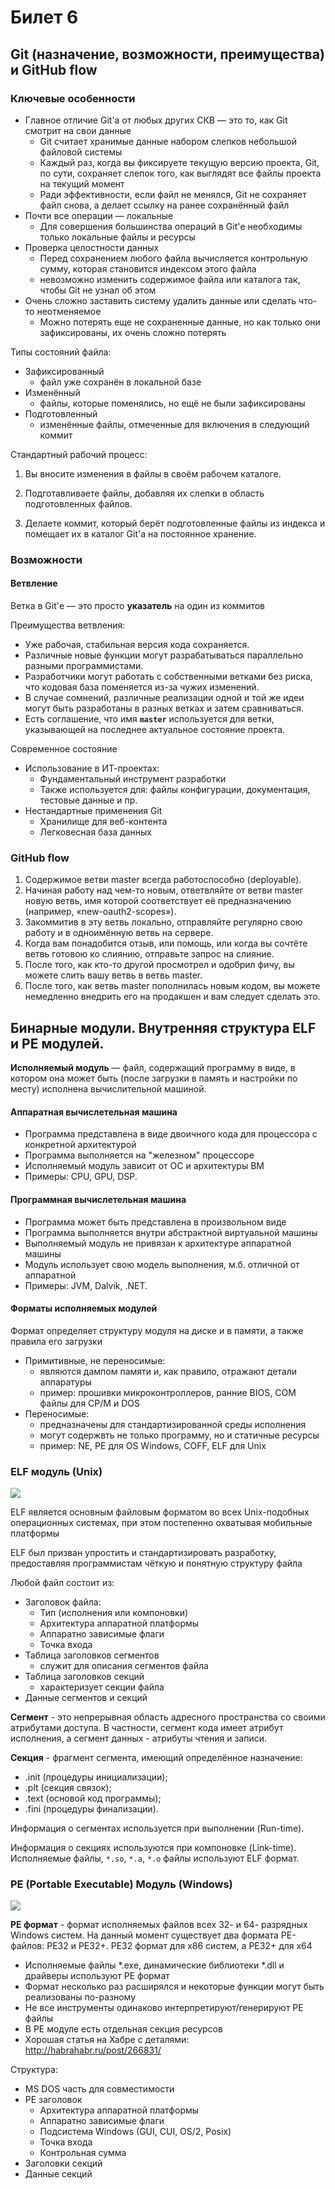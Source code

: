 # Билет 6
## Git (назначение, возможности, преимущества) и GitHub flow

<!-- TODO
  - нормальное разбиение на разделы
-->
### Ключевые особенности
* Главное отличие Git'а от любых других СКВ — это то, как Git смотрит на свои данные
    * Git считает хранимые данные набором слепков небольшой файловой системы
    * Каждый раз, когда вы фиксируете текущую версию проекта, Git, по сути, сохраняет слепок того, как выглядят все файлы проекта на текущий момент
    * Ради эффективности, если файл не менялся, Git не сохраняет файл снова, а делает ссылку на ранее сохранённый файл
* Почти все операции — локальные
    * Для совершения большинства операций в Git'е необходимы только локальные файлы и ресурсы
* Проверка целостности данных
    * Перед сохранением любого файла вычисляется контрольную сумму, которая становится индексом этого файла
    * невозможно изменить содержимое файла или каталога так, чтобы Git не узнал об этом
* Очень сложно заставить систему удалить данные или сделать что-то неотменяемое
    * Можно потерять еще не сохраненные данные, но как только они зафиксированы, их очень сложно потерять

Типы состояний файла:
* Зафиксированный
    * файл уже сохранён в локальной базе
* Изменённый
    * файлы, которые поменялись, но ещё не были зафиксированы
* Подготовленный
    * изменённые файлы, отмеченные для включения в следующий коммит

<!--
Таким образом, в проектах, использующих Git, есть три части: каталог Git'а (Git directory), рабочий каталог (working directory) и область подготовленных файлов (staging area).

Каталог Git'а — это место, где Git хранит метаданные и базу данных объектов вашего проекта. Это наиболее важная часть Git'а, и именно она копируется, когда вы клонируете репозиторий с другого компьютера.

Рабочий каталог — это извлечённая из базы копия определённой версии проекта. Эти файлы достаются из сжатой базы данных в каталоге Git'а и помещаются на диск для того, чтобы вы их просматривали и редактировали.

Область подготовленных файлов — это обычный файл, обычно хранящийся в каталоге Git'а, который содержит информацию о том, что должно войти в следующий коммит. Иногда его

называют индексом (index), но в последнее время становится стандартом называть его областью подготовленных файлов (staging area).
-->

Стандартный рабочий процесс:

1. Вы вносите изменения в файлы в своём рабочем каталоге.

2. Подготавливаете файлы, добавляя их слепки в область подготовленных файлов.

3. Делаете коммит, который берёт подготовленные файлы из индекса и помещает их в каталог Git'а на постоянное хранение.


### Возможности
#### Ветвление
Ветка в Git'е — это просто __указатель__ на один из коммитов

Преимущества ветвления:

* Уже рабочая, стабильная версия кода сохраняется.
* Различные новые функции могут разрабатываться параллельно разными программистами.
* Разработчики могут работать с собственными ветками без риска, что кодовая база поменяется из-за чужих изменений.
* В случае сомнений, различные реализации одной и той же идеи могут быть разработаны в разных ветках и затем сравниваться.
* Есть соглашение, что имя __`master`__ используется для ветки, указывающей на последнее актуальное состояние проекта.

Современное состояние

* Использование в ИТ-проектах:
    * Фундаментальный инструмент разработки
    * Также используется для: файлы конфигурации, документация, тестовые данные и пр.
* Нестандартные применения Git
    * Хранилище для веб-контента
    * Легковесная база данных

### GitHub flow
1. Содержимое ветви master всегда работоспособно (deployable).
2. Начиная работу над чем-то новым, ответвляйте от ветви master новую ветвь, имя которой соответствует её предназначению (например, «new-oauth2-scopes»).
3. Закоммитив в эту ветвь локально, отправляйте регулярно свою работу и в одноимённую ветвь на сервере.
4. Когда вам понадобится отзыв, или помощь, или когда вы сочтёте ветвь готовою ко слиянию, отправьте запрос на слияние.
5. После того, как кто-то другой просмотрел и одобрил фичу, вы можете слить вашу ветвь в ветвь master.
6. После того, как ветвь master пополнилась новым кодом, вы можете немедленно внедрить его на продакшен и вам следует сделать это.


## Бинарные модули. Внутренняя структура ELF и PE модулей.
__Исполняемый модуль__ — файл, содержащий программу в виде, в котором
она может быть (после загрузки в память и настройки по месту) исполнена вычислительной машиной.

#### Аппаратная вычислетельная машина

* Программа представлена в виде двоичного кода для процессора с конкретной архитектурой
* Программа выполняется на "железном" процессоре
* Исполняемый модуль зависит от ОС и архитектуры ВМ
* Примеры: CPU, GPU, DSP.

#### Программная вычислетельная машина

* Программа может быть представлена в произвольном виде
* Программа выполняется внутри абстрактной виртуальной машины
* Выполняемый модуль не привязан к архитектуре аппаратной машины
* Модуль использует свою модель выполнения, м.б. отличной от аппаратной
* Примеры: JVM, Dalvik, .NET.

#### Форматы исполняемых модулей

Формат определяет структуру модуля на диске и в памяти, а также правила его загрузки

* Примитивные, не переносимые:
    * являются дампом памяти и, как правило, отражают детали аппаратуры
    * пример: прошивки микроконтроллеров, ранние BIOS, COM файлы для CP/M и DOS
* Переносимые:
    * предназначены для стандартизированной среды исполнения
    * могут содержвть не только программу, но и статичные ресурсы
    * пример: NE, PE для OS Windows, COFF, ELF для Unix

### ELF модуль (Unix)

![](./pictures/Elf-layout.png)

ELF является основным файловым форматом во всех Unix-подобных операционных системах, при этом постепенно охватывая мобильные платформы

ELF был призван упростить и стандартизировать разработку, предоставляя программистам чёткую и понятную структуру файла

Любой файл состоит из:
* Заголовок файла:
    * Тип (исполнения или компоновки)
    * Архитектура аппаратной платформы
    * Аппаратно зависимые флаги
    * Точка входа
* Таблица заголовков сегментов
    * служит для описания сегментов файла
* Таблица заголовков секций
    * характеризует секции файла
* Данные сегментов и секций


__Сегмент__ - это непрерывная область адресного пространства со своими атрибутами доступа. В частности, сегмент кода имеет атрибут исполнения, а сегмент данных - атрибуты чтения и записи.

__Секция__ - фрагмент сегмента, имеющий определённое назначение:
  - .init (процедуры инициализации);
  - .plt (секция связок);
  - .text (основой код программы);
  - .fini (процедуры финализации).

Информация о сегментах используется при выполнении (Run-time).

Информация о секциях используются при компоновке (Link-time).
Исполняемые файлы, `*.so`, `*.a`, `*.o` файлы используют ELF формат.

### PE (Portable Executable) Модуль (Windows)

![](./pictures/Pe-layout.png)

__PE формат__ - формат исполняемых файлов всех 32- и 64- разрядных Windows систем. На данный момент существует два формата PE-файлов: PE32 и PE32+. PE32 формат для x86 систем, а PE32+ для x64

* Исполняемые файлы *.exe, динамические библиотеки *.dll и драйверы используют PE формат
* Формат несколько раз расширялся и некоторые функции могут быть реализованы по-разному
* Не все инструменты одинаково интерпретируют/генерируют PE файлы
* В PE модуле есть отдельная секция ресурсов
* Хорошая статья на Хабре с деталями: http://habrahabr.ru/post/266831/

Структура:
* MS DOS часть для совместимости
* PE заголовок
    * Архитектура аппаратной платформы
    * Аппаратно зависимые флаги
    * Подсистема Windows (GUI, CUI, OS/2, Posix)
    * Точка входа
    * Контрольная сумма
* Заголовки секций
* Данные секций
